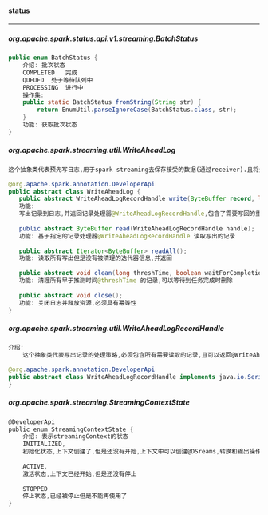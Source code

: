 #### **status**

---

##### org.apache.spark.status.api.v1.streaming.BatchStatus

```java
public enum BatchStatus {
    介绍: 批次状态
    COMPLETED	完成
    QUEUED	处于等待队列中
    PROCESSING	进行中
    操作集:
    public static BatchStatus fromString(String str) {
        return EnumUtil.parseIgnoreCase(BatchStatus.class, str);
    }
    功能: 获取批次状态
}
```

##### org.apache.spark.streaming.util.WriteAheadLog

```markdown
这个抽象类代表预先写日志,用于spark streaming去保存接受的数据(通过receiver).且将元数据联系到可靠的存储器上,以至于可以从驱动器的失败中恢复.可以参考spark文档获取更多的信息,主要是关于如何在自定义插入预先写日志.
```

```java
@org.apache.spark.annotation.DeveloperApi
public abstract class WriteAheadLog {
   public abstract WriteAheadLogRecordHandle write(ByteBuffer record, long time);
   功能: 
   写出记录到日志,并返回记录处理器@WriteAheadLogRecordHandle,包含了需要写回的重要信息.其中时间是用来索引记录的,以便可以在之后清除,主要这个抽象类的实现必须保证写出的数据的持久性和可读性(使用记录处理器).通过这个函数返回的时间来确保上述的性质.
   
   public abstract ByteBuffer read(WriteAheadLogRecordHandle handle);
   功能: 基于指定的记录处理器@WriteAheadLogRecordHandle 读取写出的记录
   
   public abstract Iterator<ByteBuffer> readAll();
   功能: 读取所有写出但是没有被清理的迭代器信息,并返回
   
   public abstract void clean(long threshTime, boolean waitForCompletion);
   功能: 清理所有早于推测时间@threshTime 的记录,可以等待到任务完成时删除
   
   public abstract void close();
   功能: 关闭日志并释放资源,必须具有幂等性
}
```

##### org.apache.spark.streaming.util.WriteAheadLogRecordHandle

```markdown
介绍:
	这个抽象类代表写出记录的处理策略,必须包含所有需要读取的记录,且可以返回@WriteAheadLog的实现类.
```

```java
@org.apache.spark.annotation.DeveloperApi
public abstract class WriteAheadLogRecordHandle implements java.io.Serializable {
}
```

##### org.apache.spark.streaming.StreamingContextState

```scala
@DeveloperApi
public enum StreamingContextState {
    介绍: 表示streamingContext的状态
    INITIALIZED,	
    初始化状态,上下文创建了,但是还没有开始,上下文中可以创建@DSreams,转换和输出操作
    
    ACTIVE,
    激活状态,上下文已经开始,但是还没有停止
    
    STOPPED
    停止状态,已经被停止但是不能再使用了
}
```

